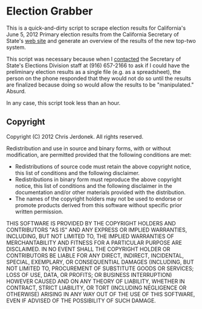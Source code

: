 Election Grabber
================

This is a quick-and-dirty script to scrape election results for
California's June 5, 2012 Primary election results from the
California Secretary of State's [web site](http://vote.sos.ca.gov/)
and generate an overview of the results of the new top-two system.

This script was necessary because when I [contacted](http://vote.sos.ca.gov/contact/)
the Secretary of State's Elections Division staff at (916) 657-2166 to ask
if I could have the preliminary election results as a single file (e.g.
as a spreadsheet), the person on the phone responded that they would not
do so until the results are finalized because doing so would allow the
results to be "manipulated."  Absurd.

In any case, this script took less than an hour.


Copyright
---------

Copyright (C) 2012 Chris Jerdonek.  All rights reserved.

Redistribution and use in source and binary forms, with or without
modification, are permitted provided that the following conditions are met:

* Redistributions of source code must retain the above copyright notice,
  this list of conditions and the following disclaimer.
* Redistributions in binary form must reproduce the above copyright notice,
  this list of conditions and the following disclaimer in the documentation
  and/or other materials provided with the distribution.
* The names of the copyright holders may not be used to endorse or promote
  products derived from this software without specific prior written
  permission.

THIS SOFTWARE IS PROVIDED BY THE COPYRIGHT HOLDERS AND CONTRIBUTORS "AS IS"
AND ANY EXPRESS OR IMPLIED WARRANTIES, INCLUDING, BUT NOT LIMITED TO, THE
IMPLIED WARRANTIES OF MERCHANTABILITY AND FITNESS FOR A PARTICULAR PURPOSE
ARE DISCLAIMED.  IN NO EVENT SHALL THE COPYRIGHT HOLDER OR CONTRIBUTORS BE
LIABLE FOR ANY DIRECT, INDIRECT, INCIDENTAL, SPECIAL, EXEMPLARY, OR
CONSEQUENTIAL DAMAGES (INCLUDING, BUT NOT LIMITED TO, PROCUREMENT OF
SUBSTITUTE GOODS OR SERVICES; LOSS OF USE, DATA, OR PROFITS; OR BUSINESS
INTERRUPTION) HOWEVER CAUSED AND ON ANY THEORY OF LIABILITY, WHETHER IN
CONTRACT, STRICT LIABILITY, OR TORT (INCLUDING NEGLIGENCE OR OTHERWISE)
ARISING IN ANY WAY OUT OF THE USE OF THIS SOFTWARE, EVEN IF ADVISED OF THE
POSSIBILITY OF SUCH DAMAGE.
